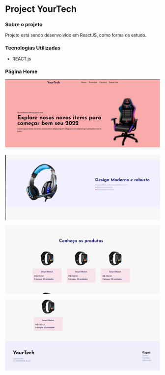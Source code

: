 # Project YourTech

### Sobre o projeto
Projeto está sendo desenvolvido em ReactJS, como forma de estudo.

### Tecnologias Utilizadas
 * REACT.js

### Página Home
<p>
  <img  src="./public/ImageOne.png">
</p>

<p>
  <img  src="./public/ImageTwo.png">
</p>

<p>
  <img  src="./public/ImageThree.png">
</p>

<p>
  <img  src="./public/ImageFour.png">
</p>